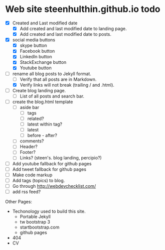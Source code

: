 # Web site steenhulthin.github.io todo

- [X] Created and Last modified date
    - [X] Add created and last modified date to landing page.
    - [X] Add created and last modified date to posts.
- [X] social media buttons
    - [X] skype button
    - [X] Facebook button
    - [X] LinkedIn button
    - [X] StackExchange button
    - [X] Youtube button
- [ ] rename all blog posts to Jekyll format.
    - [ ] Verify that all posts are in Markdown.
    - [X] Verify links will not break (trailing / and .html).
- [ ] Create blog landing page.
    - [ ] List of all posts and search bar.
- [ ] create the blog.html template
    - [ ] aside bar
        - [ ] tags
        - [ ] related?
        - [ ] latest within tag?
        - [ ] latest
        - [ ] before - after?
    - [ ] comments?
    - [ ] Header?
    - [ ] Footer?
    - [ ] Links? (steen's. blog landing, percipio?)
- [ ] Add youtube fallback for github pages
- [ ] Add tweet fallback for github pages
- [ ] Make code markup
- [ ] Add tags (topics) to blog.
- [ ] Go through <http://webdevchecklist.com/>
- [ ] add rss feed?

Other Pages:

* Techonology used to build this site.
	* Portable Jekyll
	* tw bootstrap 3
	* startbootstrap.com
	* github pages
* 404
* CV

